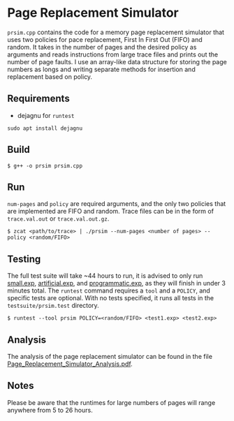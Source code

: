 # Page Replacement Simulator
`prsim.cpp` contains the code for a memory page replacement simulator that uses two policies for pace replacement, First In First Out (FIFO) and random. It takes in the number of pages and the desired policy as arguments and reads instructions from large trace files and prints out the number of page faults. I use an array-like data structure for storing the page numbers as longs and writing separate methods for insertion and replacement based on policy.

## Requirements
- dejagnu for `runtest`
```
sudo apt install dejagnu
```

## Build
```
$ g++ -o prsim prsim.cpp
```

## Run
`num-pages` and `policy` are required arguments, and the only two policies that are implemented are FIFO and random.
Trace files can be in the form of `trace.val.out` or `trace.val.out.gz`.
```
$ zcat <path/to/trace> | ./prsim --num-pages <number of pages> --policy <random/FIFO>
```

## Testing
The full test suite will take ~44 hours to run, it is advised to only run [small.exp](testsuite/prsim.test/small.exp), [artificial.exp](testsuite/prsim.test/artificial.exp), and [programmatic.exp](testsuite/prsim.test/programmatic.exp), as they will finish in under 3 minutes total.
The `runtest` command requires a `tool` and a `POLICY`, and specific tests are optional. With no tests specified, it runs all tests in the `testsuite/prsim.test` directory.
```
$ runtest --tool prsim POLICY=<random/FIFO> <test1.exp> <test2.exp>
```

## Analysis
The analysis of the page replacement simulator can be found in the file [Page_Replacement_Simulator_Analysis.pdf](Page_Replacement_Simulator_Analysis.pdf).

## Notes
Please be aware that the runtimes for large numbers of pages will range anywhere from 5 to 26 hours.
